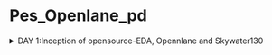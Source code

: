# Pes_Openlane_pd
<details>
<summary>DAY 1:Inception of opensource-EDA, Opennlane and Skywater130</summary>
<br>
	
[](https://github.com/udayM-design/Pes_Openlane_pd)
#### Skywater-130 PDK

![image](https://github.com/udayM-design/Pes_Openlane_pd/assets/93391726/828dc501-b87a-4439-9fa1-ac94fd662d6b)
#### Invoking OpenLane
![image](https://github.com/udayM-design/Pes_Openlane_pd/assets/93391726/f3c211f1-4b0f-4774-ba75-e65627cabf3b)
#### Designs presnt in openalne and Heirarchy in a Design
![image](https://github.com/udayM-design/Pes_Openlane_pd/assets/93391726/994104a5-2bed-45e4-9d16-4a2058a484d6)
#### Config file example content
![image](https://github.com/udayM-design/Pes_Openlane_pd/assets/93391726/1db112a3-658d-4c7d-80f9-8b7e1e3c251b)
### Prepare the design for the flow
![image](https://github.com/udayM-design/Pes_Openlane_pd/assets/93391726/bb81518c-69a6-478f-948c-62deeda86b34)
#### Synthesis
![image](https://github.com/udayM-design/Pes_Openlane_pd/assets/93391726/0d19e7b4-4010-4bb4-8a54-a7ba66ddc7dc)
</details>
